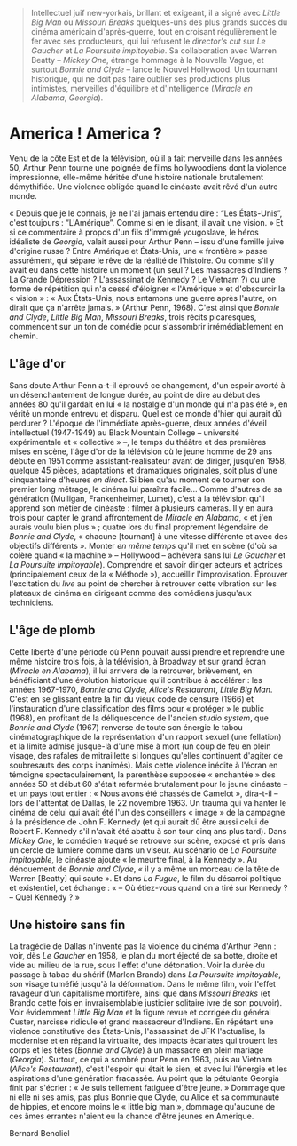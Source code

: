 > Intellectuel juif new-yorkais, brillant et exigeant, il a signé avec _Little Big Man_ ou _Missouri Breaks_ quelques-uns des plus grands succès du cinéma américain d'après-guerre, tout en croisant régulièrement le fer avec ses producteurs, qui lui refusent le _director's cut_ sur _Le Gaucher_ et _La Poursuite impitoyable_. Sa collaboration avec Warren Beatty – _Mickey One_, étrange hommage à la Nouvelle Vague, et surtout _Bonnie and Clyde_ – lance le Nouvel Hollywood. Un tournant historique, qui ne doit pas faire oublier ses productions plus intimistes, merveilles d'équilibre et d'intelligence (_Miracle en Alabama_, _Georgia_).

# America ! America ?

Venu de la côte Est et de la télévision, où il a fait merveille dans les années 50, Arthur Penn tourne une poignée de films hollywoodiens dont la violence impressionne, elle-même héritée d'une histoire nationale brutalement démythifiée. Une violence obligée quand le cinéaste avait rêvé d'un autre monde.

« Depuis que je le connais, je ne l'ai jamais entendu dire : “Les États-Unis”, c'est toujours : “L'Amérique”. Comme si en le disant, il avait une vision. » Et si ce commentaire à propos d'un fils d'immigré yougoslave, le héros idéaliste de _Georgia_, valait aussi pour Arthur Penn – issu d'une famille juive d'origine russe ? Entre Amérique et États-Unis, une « frontière » passe assurément, qui sépare le rêve de la réalité de l'histoire. Ou comme s'il y avait eu dans cette histoire un moment (un seul ? Les massacres d'Indiens ? La Grande Dépression ? L'assassinat de Kennedy ? Le Vietnam ?) ou une forme de répétition qui n'a cessé d'éloigner « l'Amérique » et d'obscurcir la « vision » : « Aux États-Unis, nous entamons une guerre après l'autre, on dirait que ça n'arrête jamais. » (Arthur Penn, 1968). C'est ainsi que _Bonnie and Clyde_, _Little Big Man_, _Missouri Breaks_, trois récits picaresques, commencent sur un ton de comédie pour s'assombrir irrémédiablement en chemin.

## L'âge d'or

Sans doute Arthur Penn a-t-il éprouvé ce changement, d'un espoir avorté à un désenchantement de longue durée, au point de dire au début des années 80 qu'il gardait en lui « la nostalgie d'un monde qui n'a pas été », en vérité un monde entrevu et disparu. Quel est ce monde d'hier qui aurait dû perdurer ? L'époque de l'immédiate après-guerre, deux années d'éveil intellectuel (1947-1949) au Black Mountain College – université expérimentale et « collective » –, le temps du théâtre et des premières mises en scène, l'âge d'or de la télévision où le jeune homme de 29 ans débute en 1951 comme assistant-réalisateur avant de diriger, jusqu'en 1958, quelque 45 pièces, adaptations et dramatiques originales, soit plus d'une cinquantaine d'heures _en direct_. Si bien qu'au moment de tourner son premier long métrage, le cinéma lui paraîtra facile... Comme d'autres de sa génération (Mulligan, Frankenheimer, Lumet), c'est à la télévision qu'il apprend son métier de cinéaste : filmer à plusieurs caméras. Il y en aura trois pour capter le grand affrontement de _Miracle en Alabama_, « et j'en aurais voulu bien plus » ; quatre lors du final proprement légendaire de _Bonnie and Clyde_, « chacune [tournant] à une vitesse différente et avec des objectifs différents ». Monter _en même temps_ qu'il met en scène (d'où sa colère quand « la machine » – Hollywood – achèvera sans lui _Le Gaucher_ et _La Poursuite impitoyable_). Comprendre et savoir diriger acteurs et actrices (principalement ceux de la « Méthode »), accueillir l'improvisation. Éprouver l'excitation du _live_ au point de chercher à retrouver cette vibration sur les plateaux de cinéma en dirigeant comme des comédiens jusqu'aux techniciens.

## L'âge de plomb

Cette liberté d'une période où Penn pouvait aussi prendre et reprendre une même histoire trois fois, à la télévision, à Broadway et sur grand écran (_Miracle en Alabama_), il lui arrivera de la retrouver, brièvement, en bénéficiant d'une évolution historique qu'il contribue à accélérer : les années 1967-1970, _Bonnie and Clyde_, _Alice's Restaurant_, _Little Big Man_. C'est en se glissant entre la fin du vieux code de censure (1966) et l'instauration d'une classification des films pour « protéger » le public (1968), en profitant de la déliquescence de l'ancien _studio system_, que _Bonnie and Clyde_ (1967) renverse de toute son énergie le tabou cinématographique de la représentation d'un rapport sexuel (une fellation) et la limite admise jusque-là d'une mise à mort (un coup de feu en plein visage, des rafales de mitraillette si longues qu'elles continuent d'agiter de soubresauts des corps inanimés). Mais cette violence inédite à l'écran en témoigne spectaculairement, la parenthèse supposée « enchantée » des années 50 et début 60 s'était refermée brutalement pour le jeune cinéaste – et un pays tout entier : « Nous avons été chassés de Camelot », dira-t-il – lors de l'attentat de Dallas, le 22 novembre 1963. Un trauma qui va hanter le cinéma de celui qui avait été l'un des conseillers « image » de la campagne à la présidence de John F. Kennedy (et qui aurait dû être aussi celui de Robert F. Kennedy s'il n'avait été abattu à son tour cinq ans plus tard). Dans _Mickey One_, le comédien traqué se retrouve sur scène, exposé et pris dans un cercle de lumière comme dans un viseur. Au scénario de _La Poursuite impitoyable_, le cinéaste ajoute « le meurtre final, à la Kennedy ». Au dénouement de _Bonnie and Clyde_, « il y a même un morceau de la tête de Warren [Beatty] qui saute ». Et dans _La Fugue_, le film du désarroi politique et existentiel, cet échange : « – Où étiez-vous quand on a tiré sur Kennedy ? – Quel Kennedy ? »

## Une histoire sans fin

La tragédie de Dallas n'invente pas la violence du cinéma d'Arthur Penn : voir, dès _Le Gaucher_ en 1958, le plan du mort éjecté de sa botte, droite et vide au milieu de la rue, sous l'effet d'une détonation. Voir la durée du passage à tabac du shérif (Marlon Brando) dans _La Poursuite impitoyable_, son visage tuméfié jusqu'à la déformation. Dans le même film, voir l'effet ravageur d'un capitalisme mortifère, ainsi que dans _Missouri Breaks_ (et Brando cette fois en invraisemblable justicier solitaire ivre de son pouvoir). Voir évidemment _Little Big Man_ et la figure revue et corrigée du général Custer, narcisse ridicule et grand massacreur d'Indiens. En répétant une violence constitutive des États-Unis, l'assassinat de JFK l'actualise, la modernise et en répand la virtualité, des impacts écarlates qui trouent les corps et les têtes (_Bonnie and Clyde_) à un massacre en plein mariage (_Georgia_). Surtout, ce qui a sombré pour Penn en 1963, puis au Vietnam (_Alice's Restaurant_), c'est l'espoir qui était le sien, et avec lui l'énergie et les aspirations d'une génération fracassée. Au point que la pétulante Georgia finit par s'écrier : « Je suis tellement fatiguée d'être jeune. » Dommage que ni elle ni ses amis, pas plus Bonnie que Clyde, ou Alice et sa communauté de hippies, et encore moins le « little big man », dommage qu'aucune de ces âmes errantes n'aient eu la chance d'être jeunes en Amérique.

<div class="author">Bernard Benoliel</div>
